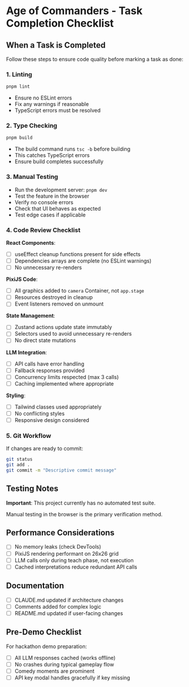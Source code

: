 # Age of Commanders - Task Completion Checklist

## When a Task is Completed

Follow these steps to ensure code quality before marking a task as done:

### 1. Linting
```bash
pnpm lint
```
- Ensure no ESLint errors
- Fix any warnings if reasonable
- TypeScript errors must be resolved

### 2. Type Checking
```bash
pnpm build
```
- The build command runs `tsc -b` before building
- This catches TypeScript errors
- Ensure build completes successfully

### 3. Manual Testing
- Run the development server: `pnpm dev`
- Test the feature in the browser
- Verify no console errors
- Check that UI behaves as expected
- Test edge cases if applicable

### 4. Code Review Checklist

**React Components**:
- [ ] useEffect cleanup functions present for side effects
- [ ] Dependencies arrays are complete (no ESLint warnings)
- [ ] No unnecessary re-renders

**PixiJS Code**:
- [ ] All graphics added to `camera` Container, not `app.stage`
- [ ] Resources destroyed in cleanup
- [ ] Event listeners removed on unmount

**State Management**:
- [ ] Zustand actions update state immutably
- [ ] Selectors used to avoid unnecessary re-renders
- [ ] No direct state mutations

**LLM Integration**:
- [ ] API calls have error handling
- [ ] Fallback responses provided
- [ ] Concurrency limits respected (max 3 calls)
- [ ] Caching implemented where appropriate

**Styling**:
- [ ] Tailwind classes used appropriately
- [ ] No conflicting styles
- [ ] Responsive design considered

### 5. Git Workflow

If changes are ready to commit:
```bash
git status
git add .
git commit -m "Descriptive commit message"
```

## Testing Notes

**Important**: This project currently has no automated test suite.

Manual testing in the browser is the primary verification method.

## Performance Considerations

- [ ] No memory leaks (check DevTools)
- [ ] PixiJS rendering performant on 26x26 grid
- [ ] LLM calls only during teach phase, not execution
- [ ] Cached interpretations reduce redundant API calls

## Documentation

- [ ] CLAUDE.md updated if architecture changes
- [ ] Comments added for complex logic
- [ ] README.md updated if user-facing changes

## Pre-Demo Checklist

For hackathon demo preparation:
- [ ] All LLM responses cached (works offline)
- [ ] No crashes during typical gameplay flow
- [ ] Comedy moments are prominent
- [ ] API key modal handles gracefully if key missing
